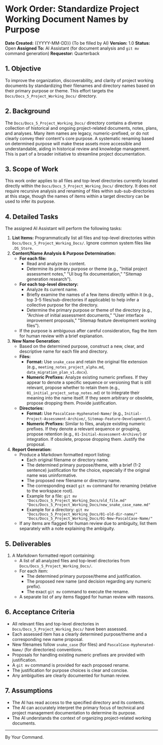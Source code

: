 # Work Order: Standardize Project Working Document Names by Purpose

**Date Created:** {{YYYY-MM-DD}} (To be filled by AI)
**Version:** 1.0
**Status:** Open
**Assigned To:** AI Assistant (for document analysis and `git mv` command generation)
**Requestor:** Quarterback

## 1. Objective

To improve the organization, discoverability, and clarity of project working documents by standardizing their filenames and directory names based on their primary purpose or theme. This effort targets the `Docs/Docs_5_Project_Working_Docs/` directory.

## 2. Background

The `Docs/Docs_5_Project_Working_Docs/` directory contains a diverse collection of historical and ongoing project-related documents, notes, plans, and analyses. Many item names are legacy, numeric-prefixed, or do not clearly convey their content's core purpose. A systematic renaming based on determined purpose will make these assets more accessible and understandable, aiding in historical review and knowledge management. This is part of a broader initiative to streamline project documentation.

## 3. Scope of Work

This work order applies to all files and top-level directories currently located directly within the `Docs/Docs_5_Project_Working_Docs/` directory. It does not require recursive analysis and renaming of files within sub-sub-directories at this stage, though the names of items within a target directory can be used to infer its purpose.

## 4. Detailed Tasks

The assigned AI Assistant will perform the following tasks:

1.  **List Items:** Programmatically list all files and top-level directories within `Docs/Docs_5_Project_Working_Docs/`. Ignore common system files like `.DS_Store`.
2.  **Content/Name Analysis & Purpose Determination:**
    - **For each file:**
      - Read and analyze its content.
      - Determine its primary purpose or theme (e.g., "Initial project assessment notes," "UI bug fix documentation," "Sitemap generation research").
    - **For each top-level directory:**
      - Analyze its current name.
      - Briefly examine the names of a few items directly within it (e.g., top 3-5 files/sub-directories if applicable) to help infer a collective purpose for the directory.
      - Determine the primary purpose or theme of the directory (e.g., "Archive of initial assessment documents," "User interface improvement proposals," "Sitemap feature development working files").
    - If the purpose is ambiguous after careful consideration, flag the item for human review with a brief explanation.
3.  **New Name Generation:**
    - Based on the determined purpose, construct a new, clear, and descriptive name for each file and directory.
    - **Files:**
      - **Format:** Use `snake_case` and retain the original file extension (e.g., `meeting_notes_project_alpha.md`, `data_migration_plan_v1.docx`).
      - **Numeric Prefixes:** Analyze existing numeric prefixes. If they appear to denote a specific sequence or versioning that is still relevant, propose whether to retain them (e.g., `01_initial_project_setup_notes.md`) or to integrate their meaning into the name itself. If they seem arbitrary or obsolete, propose dropping them. Provide justification.
    - **Directories:**
      - **Format:** Use `PascalCase-Hyphenated-Name/` (e.g., `Initial-Project-Assessment-Archive/`, `Sitemap-Feature-Development/`).
      - **Numeric Prefixes:** Similar to files, analyze existing numeric prefixes. If they denote a relevant sequence or grouping, propose retention (e.g., `01-Initial-Assessment-Archive/`) or integration. If obsolete, propose dropping them. Justify the proposal.
4.  **Report Generation:**
    - Produce a Markdown formatted report listing:
      - Each original filename or directory name.
      - The determined primary purpose/theme, with a brief (1-2 sentence) justification for the choice, especially if the original name was uninformative.
      - The proposed new filename or directory name.
      - The corresponding exact `git mv` command for renaming (relative to the workspace root).
      - Example for a file: `git mv "Docs/Docs_5_Project_Working_Docs/old_file.md" "Docs/Docs_5_Project_Working_Docs/new_snake_case_name.md"`
      - Example for a directory: `git mv "Docs/Docs_5_Project_Working_Docs/01-old-dir-name/" "Docs/Docs_5_Project_Working_Docs/01-New-PascalCase-Name/"`
    - If any items are flagged for human review due to ambiguity, list them separately with a note explaining the ambiguity.

## 5. Deliverables

1.  A Markdown formatted report containing:
    - A list of all analyzed files and top-level directories from `Docs/Docs_5_Project_Working_Docs/`.
    - For each item:
      - The determined primary purpose/theme and justification.
      - The proposed new name (and decision regarding any numeric prefix).
      - The exact `git mv` command to execute the rename.
    - A separate list of any items flagged for human review with reasons.

## 6. Acceptance Criteria

- All relevant files and top-level directories in `Docs/Docs_5_Project_Working_Docs/` have been assessed.
- Each assessed item has a clearly determined purpose/theme and a corresponding new name proposal.
- New filenames follow `snake_case` (for files) and `PascalCase-Hyphenated-Name/` (for directories) conventions.
- Proposals for handling existing numeric prefixes are provided with justification.
- A `git mv` command is provided for each proposed rename.
- The justification for purpose choices is clear and concise.
- Any ambiguities are clearly documented for human review.

## 7. Assumptions

- The AI has read access to the specified directory and its contents.
- The AI can accurately interpret the primary focus of technical and project management documentation to determine its purpose.
- The AI understands the context of organizing project-related working documents.

---

By Your Command.
